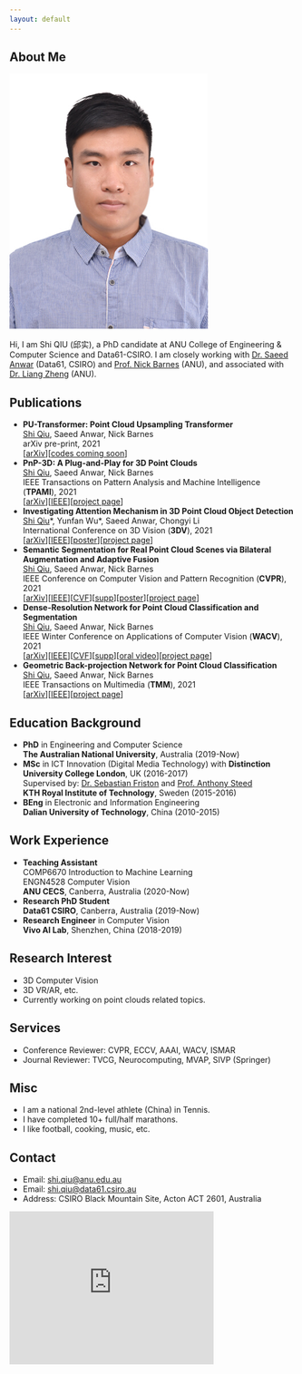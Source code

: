 ```yaml
---
layout: default
---
```


## About Me
<img class="profile-picture" src="me.jpg">

Hi, I am Shi QIU (邱实), a PhD candidate at ANU College of Engineering & Computer Science and Data61-CSIRO. I am closely working with [Dr. Saeed Anwar](https://saeed-anwar.github.io/) (Data61, CSIRO) and [Prof. Nick Barnes](http://users.cecs.anu.edu.au/~nmb/) (ANU), and associated with [Dr. Liang Zheng](https://zheng-lab.cecs.anu.edu.au/index.html) (ANU).

## Publications    
* **PU-Transformer: Point Cloud Upsampling Transformer**   
<ins>Shi Qiu</ins>, Saeed Anwar, Nick Barnes  
arXiv pre-print, 2021  
[[arXiv](https://arxiv.org/abs/2111.12242)][[codes coming soon](https://shiqiu0419.github.io/)]  
* **PnP-3D: A Plug-and-Play for 3D Point Clouds**   
<ins>Shi Qiu</ins>, Saeed Anwar, Nick Barnes  
IEEE Transactions on Pattern Analysis and Machine Intelligence  
(**TPAMI**), 2021  
[[arXiv](https://arxiv.org/abs/2108.07378)][[IEEE](https://ieeexplore.ieee.org/document/9661313)][[project page](https://github.com/ShiQiu0419/pnp-3d)]  
* **Investigating Attention Mechanism in 3D Point Cloud Object Detection**   
<ins>Shi Qiu</ins>\*, Yunfan Wu\*, Saeed Anwar, Chongyi Li  
International Conference on 3D Vision (**3DV**), 2021  
[[arXiv](https://arxiv.org/abs/2108.00620)][[IEEE](https://ieeexplore.ieee.org/document/9665862)][[poster](https://github.com/ShiQiu0419/attentions_in_3D_detection/blob/main/059-poster.pdf)][[project page](https://github.com/ShiQiu0419/attentions_in_3D_detection)]  
* **Semantic Segmentation for Real Point Cloud Scenes via Bilateral Augmentation and Adaptive Fusion**   
<ins>Shi Qiu</ins>, Saeed Anwar, Nick Barnes  
IEEE Conference on Computer Vision and Pattern Recognition (**CVPR**), 2021  
[[arXiv](https://arxiv.org/abs/2103.07074)][[IEEE](https://ieeexplore.ieee.org/document/9577557)][[CVF](https://openaccess.thecvf.com/content/CVPR2021/papers/Qiu_Semantic_Segmentation_for_Real_Point_Cloud_Scenes_via_Bilateral_Augmentation_CVPR_2021_paper.pdf)][[supp](https://openaccess.thecvf.com/content/CVPR2021/supplemental/Qiu_Semantic_Segmentation_for_CVPR_2021_supplemental.pdf)][[poster](https://github.com/ShiQiu0419/BAAF-Net/blob/main/cvpr2021_poster.pdf)][[project page](https://github.com/ShiQiu0419/BAAF-Net)]
* **Dense-Resolution Network for Point Cloud Classification and Segmentation**   
<ins>Shi Qiu</ins>, Saeed Anwar, Nick Barnes  
IEEE Winter Conference on Applications of Computer Vision (**WACV**), 2021  
[[arXiv](https://arxiv.org/abs/2005.06734)][[IEEE](https://ieeexplore.ieee.org/document/9423047)][[CVF](https://openaccess.thecvf.com/content/WACV2021/papers/Qiu_Dense-Resolution_Network_for_Point_Cloud_Classification_and_Segmentation_WACV_2021_paper.pdf)][[supp](https://openaccess.thecvf.com/content/WACV2021/supplemental/Qiu_Dense-Resolution_Network_for_WACV_2021_supplemental.pdf)][[oral video](https://youtu.be/TnbksHzaJzw)][[project page](https://github.com/ShiQiu0419/DRNet)] 
* **Geometric Back-projection Network for Point Cloud Classification**  
<ins>Shi Qiu</ins>, Saeed Anwar, Nick Barnes  
IEEE Transactions on Multimedia (**TMM**), 2021  
[[arXiv](https://arxiv.org/abs/1911.12885)][[IEEE](https://ieeexplore.ieee.org/document/9410405)][[project page](https://github.com/ShiQiu0419/GFNet)] 

## Education Background
* **PhD** in Engineering and Computer Science  
**The Australian National University**, Australia (2019-Now)  
* **MSc** in ICT Innovation (Digital Media Technology) with **Distinction**  
**University College London**, UK (2016-2017)  
Supervised by: [Dr. Sebastian Friston](https://wp.cs.ucl.ac.uk/sebastianfriston/) and [Prof. Anthony Steed](https://wp.cs.ucl.ac.uk/anthonysteed/)  
**KTH Royal Institute of Technology**, Sweden (2015-2016)   
* **BEng** in Electronic and Information Engineering  
**Dalian University of Technology**, China (2010-2015)

## Work Experience
* **Teaching Assistant**  
COMP6670 Introduction to Machine Learning  
ENGN4528 Computer Vision  
**ANU CECS**, Canberra, Australia (2020-Now)  
* **Research PhD Student**  
**Data61 CSIRO**, Canberra, Australia (2019-Now)   
* **Research Engineer** in Computer Vision  
**Vivo AI Lab**, Shenzhen, China (2018-2019)

## Research Interest
* 3D Computer Vision
* 3D VR/AR, etc.  
* Currently working on point clouds related topics.

## Services
* Conference Reviewer: CVPR, ECCV, AAAI, WACV, ISMAR
* Journal Reviewer: TVCG, Neurocomputing, MVAP, SIVP (Springer)

## Misc
* I am a national 2nd-level athlete (China) in Tennis.
* I have completed 10+ full/half marathons.
* I like football, cooking, music, etc.

## Contact
* Email: [shi.qiu@anu.edu.au](mailto:shi.qiu@anu.edu.au)
* Email: [shi.qiu@data61.csiro.au](mailto:shi.qiu@data61.csiro.au)  
* Address: CSIRO Black Mountain Site, Acton ACT 2601, Australia

<iframe src="https://www.google.com/maps/embed?pb=!1m18!1m12!1m3!1d3257.3150331093275!2d149.11207371524776!3d-35.27329288029144!2m3!1f0!2f0!3f0!3m2!1i1024!2i768!4f13.1!3m3!1m2!1s0x6b164d5015c519f7%3A0x69c625c19efc4ddd!2sCSIRO%20-%20Synergy%20Building!5e0!3m2!1szh-CN!2sau!4v1574399971406!5m2!1szh-CN!2sau" width="360" height="270" frameborder="0" style="border:0;" allowfullscreen=""></iframe>
